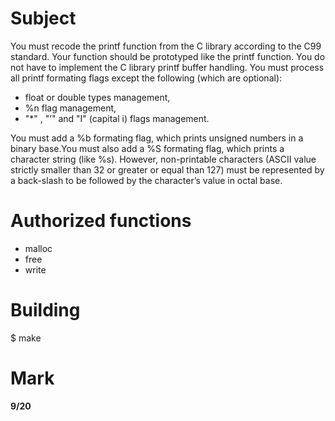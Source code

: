 # Subject
You must recode the printf function from the C library according to the C99 standard. Your function should be prototyped like the printf function. You do not have to implement the C library printf buffer handling. You must process all printf formating flags except the following (which are optional):

* float or double types management,
* %n flag management,
* "*" , "’" and "I" (capital i) flags management.

You must add a %b formating flag, which prints unsigned numbers in a binary base.You must also add a %S formating flag, which prints a character string (like %s). However, non-printable characters (ASCII value strictly smaller than 32 or greater or equal than 127) must be represented by a back-slash to be followed by the character’s value in octal base.

# Authorized functions
* malloc
* free
* write

# Building
$ make

# Mark
**9/20**
